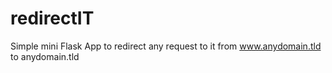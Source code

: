 # redirectIT

Simple mini Flask App to redirect any request to it from www.anydomain.tld to anydomain.tld